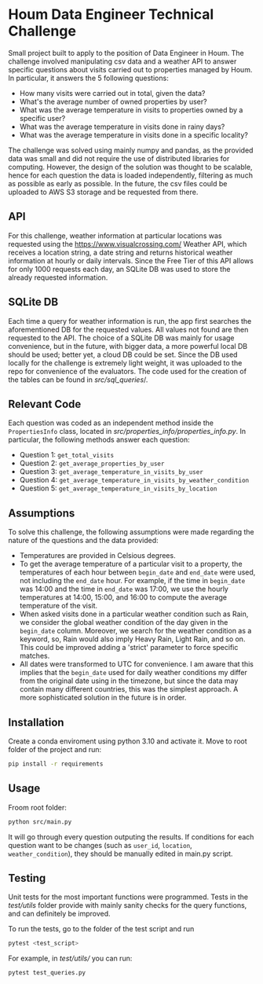 # Houm Data Engineer Technical Challenge

Small project built to apply to the position of Data Engineer in Houm. The challenge involved manipulating csv data and a weather API to answer specific questions about visits carried out to properties managed by Houm. In particular, it answers the 5 following questions:

- How many visits were carried out in total, given the data?
- What's the average number of owned properties by user?
- What was the average temperature in visits to properties owned by a specific user?
- What was the average temperature in visits done in rainy days?
- What was the average temperature in visits done in a specific locality?

The challenge was solved using mainly numpy and pandas, as the provided data was small and did not require the use of distributed libraries for computing. However, the design of the solution was thought to be scalable, hence for each question the data is loaded independently, filtering as much as possible as early as possible. In the future, the csv files could be uploaded to AWS S3 storage and be requested from there.

## API
For this challenge, weather information at particular locations was requested using the https://www.visualcrossing.com/ Weather API, which receives a location string, a date string and returns historical weather information at hourly or daily intervals. Since the Free Tier of this API allows for only 1000 requests each day, an SQLite DB was used to store the already requested information.



## SQLite DB
Each time a query for weather information is run, the app first searches the aforementioned DB for the requested values. All values not found are then requested to the API. The choice of a SQLite DB was mainly for usage convenience, but in the future, with bigger data, a more powerful local DB should be used; better yet, a cloud DB could be set. Since the DB used locally for the challenge is extremely light weight, it was uploaded to the repo for convenience of the evaluators. 
The code used for the creation of the tables can be found in _src/sql_queries_/.

## Relevant Code
Each question was coded as an independent method inside the `PropertiesInfo` class, located in _src/properties_info/properties_info.py_. In particular, the following methods answer each question:
- Question 1: `get_total_visits`
- Question 2: `get_average_properties_by_user`
- Question 3: `get_average_temperature_in_visits_by_user`
- Question 4: `get_average_temperature_in_visits_by_weather_condition`
- Question 5: `get_average_temperature_in_visits_by_location`

## Assumptions

To solve this challenge, the following assumptions were made regarding the nature of the questions and the data provided:
- Temperatures are provided in Celsious degrees.
- To get the average temperature of a particular visit to a property, the temperatures of each hour between `begin_date` and `end_date` were used, not including the `end_date` hour. For example, if the time in `begin_date` was 14:00 and the time in `end_date` was 17:00, we use the hourly temperatures at 14:00, 15:00, and 16:00 to compute the average temperature of the visit.
- When asked visits done in a particular weather condition such as Rain, we consider the global weather condition of the day given in the `begin_date` column. Moreover, we search for the weather condition as a keyword, so, Rain would also imply Heavy Rain, Light Rain, and so on. This could be improved adding a 'strict' parameter to force specific matches.
- All dates were transformed to UTC for convenience. I am aware that this implies that the `begin_date` used for daily weather conditions my differ from the original date using in the timezone, but since the data may contain many different countries, this was the simplest approach. A more sophisticated solution in the future is in order.




## Installation

Create a conda enviroment using python 3.10 and activate it. Move to root folder of the project and run:

```sh
pip install -r requirements
```

## Usage
Froom root folder:
```sh
python src/main.py
```
It will go through every question outputing the results. If conditions for each question want to be changes (such as `user_id`, `location`, `weather_condition`), they should be manually edited in main.py script.

## Testing

Unit tests for the most important functions were programmed. Tests in the _test/utils_ folder provide with mainly sanity checks for the query functions, and can definitely be improved.

To run the tests, go to the folder of the test script and run
```sh
pytest <test_script>
```
For example, in _test/utils/_ you can run:
```sh
pytest test_queries.py
```


